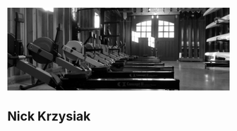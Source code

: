 <!--
**mrkrazyak/mrkrazyak** is a ✨ _special_ ✨ repository because its `README.md` (this file) appears on your GitHub profile.-->

![Banner](./img/banner_boathouse.jpg)

# Nick Krzysiak
